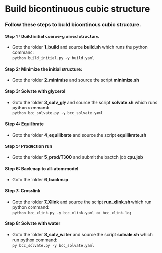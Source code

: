 # Build bicontinuous cubic structure
### Follow these steps to build bicontinous cubic structure. 

#### Step 1 : Build initial coarse-grained structure:
* Goto the folder **1_build** and source **build.sh** which runs the python command:\
`python build_initial.py -y build.yaml`

#### Step 2: Minimize the initial structure:
* Goto the folder **2_minimize** and source the script **minimize.sh**

#### Step 3: Solvate with glycerol
* Goto the folder **3_solv_gly** and source the script **solvate.sh** which runs python command:\
`python bcc_solvate.py -y bcc_solvate.yaml`

#### Step 4: Equilibrate 
* Goto the folder **4_equilibrate** and source the script **equilibrate.sh**

#### Step 5: Production run
* Goto the folder **5_prod/T300** and submit the bactch job **cpu.job**

#### Step 6: Backmap to all-atom model
* Goto the folder **6_backmap**

#### Step 7: Crosslink
* Goto the folder **7_Xlink** and source the script **run_xlink.sh** which run python command:\
`python bcc_xlink.py -y bcc_xlink.yaml >> bcc_xlink.log`

#### Step 8: Solvate with water
* Goto the folder **8_solv_water** and source the script **solvate.sh** which run python command:\
`py bcc_solvate.py -y bcc_solvate.yaml`







